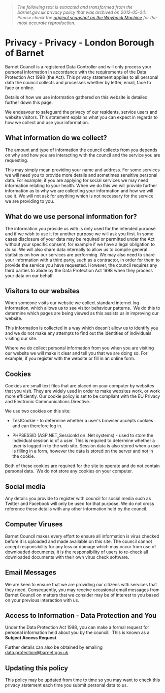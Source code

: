 > *The following text is extracted and transformed from the barnet.gov.uk privacy policy that was archived on 2012-05-04. Please check the [original snapshot on the Wayback Machine](https://web.archive.org/web/20120504094629id_/http%3A//www.barnet.gov.uk/privacy) for the most accurate reproduction.*

# Privacy - Privacy - London Borough of Barnet

Barnet Council is a registered Data Controller and will only process your personal information in accordance with the requirements of the Data Protection Act 1998 (the Act). This privacy statement applies to all personal data the council collects and processes whether by letter, email, face to face or online.

Details of how we use information gathered on this website is detailed further down this page.

We endeavour to safeguard the privacy of our residents, service users and website visitors. This statement explains what you can expect in regards to how we collect and use your information.

## What information do we collect?

The amount and type of information the council collects from you depends on why and how you are interacting with the council and the service you are requesting.

This may simply mean providing your name and address. For some services we will need you to provide more details and sometimes sensitive personal data. For example, if you are applying for social services we may need information relating to your health. When we do this we will provide further information as to why we are collecting your information and how we will use it. We will not ask for anything which is not necessary for the service we are providing to you.

## What do we use personal information for?

The information you provide us with is only used for the intended purpose and if we wish to use it for another purpose we will ask you first. In some cases disclosure of your data may be required or permitted under the Act without your specific consent, for example if we have a legal obligation to do so. We will also share data internally to allow us to compile general statistics on how our services are performing. We may also need to share your information with a third party, such as a contractor, in order for them to provide the service you have requested. However, the council requires any third parties to abide by the Data Protection Act 1998 when they process your data on our behalf. 

## Visitors to our websites

When someone visits our website we collect standard internet log information, which allows us to see visitor behaviour patterns.  We do this to determine which pages are being viewed as this assists us in improving our website.  

This information is collected in a way which doesn’t allow us to identify you and we do not make any attempts to find out the identities of individuals visiting our site.

Where we do collect personal information from you when you are visiting our website we will make it clear and tell you that we are doing so. For example, if you register with the website or fill in an online form.

## Cookies

Cookies are small text files that are placed on your computer by websites that you visit. They are widely used in order to make websites work, or work more efficiently. Our cookie policy is set to be compliant with the EU Privacy and Electronic Communications Directive. 

We use two cookies on this site:

  * TestCookie - to determine whether a user's browser accepts cookies and can therefore log in. 


  * PHPSESSID (ASP.NET_SessionId on .Net systems) - used to store the individual session id of a user. This is required to determine whether a user is logged in to the web site. Session data is also stored when a user is filling in a form, however the data is stored on the server and not in the cookie.



Both of these cookies are required for the site to operate and do not contain personal data.  We do not store any cookies on your computer.

## Social media

Any details you provide to register with council for social media such as Twitter and Facebook will only be used for that purpose. We do not cross reference these details with any other information held by the council.

## Computer Viruses

Barnet Council makes every effort to ensure all information is virus checked before it is uploaded and made available on this site. The council cannot accept responsibility for any loss or damage which may occur from use of downloaded documents, it is the responsibility of users to re-check all downloaded documents with their own virus check software.

## Email Messages

We are keen to ensure that we are providing our citizens with services that they need. Consequently, you may receive occasional email messages from Barnet Council on matters that we consider may be of interest to you based on your previous interaction with us.

## Access to Information - Data Protection and You

Under the Data Protection Act 1998, you can make a formal request for personal information held about you by the council.  This is known as a **Subject Access Request**.

Further details can also be obtained by emailing [data.protection@barnet.gov.uk](mailto:data.protection@barnet.gov.uk "data protection email link")

## Updating this policy

This policy may be updated from time to time so you may want to check this privacy statement each time you submit personal data to us.
